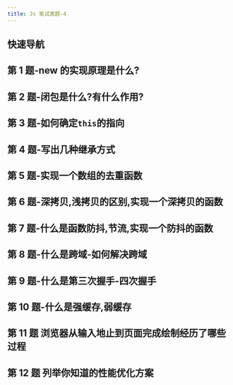 ```yaml
---
title: Js 笔试真题-4
---
```


## 快速导航

<TOC/>

## 第 1 题-new 的实现原理是什么?

## 第 2 题-闭包是什么?有什么作用?

## 第 3 题-如何确定`this`的指向

## 第 4 题-写出几种继承方式

## 第 5 题-实现一个数组的去重函数

## 第 6 题-深拷贝,浅拷贝的区别,实现一个深拷贝的函数

## 第 7 题-什么是函数防抖,节流,实现一个防抖的函数

## 第 8 题-什么是跨域-如何解决跨域

## 第 9 题-什么是第三次握手-四次握手

## 第 10 题-什么是强缓存,弱缓存

## 第 11 题 浏览器从输入地止到页面完成绘制经历了哪些过程

## 第 12 题 列举你知道的性能优化方案
